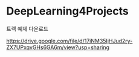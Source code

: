 # DeepLearning4Projects

트랙 예제 다운로드

https://drive.google.com/file/d/17iNM35IjHJud2ry-ZX7UPxqvGHs6GA6m/view?usp=sharing



